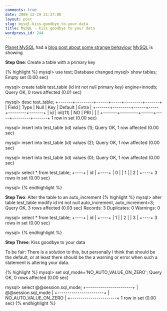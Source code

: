 ```yaml
---
comments: true
date: 2008-12-29 21:37:00
layout: post
slug: mysql-kiss-goodbye-to-your-data
title: MySQL - kiss goodbye to your data
wordpress_id: 244
---
```


[Planet MySQL](http://www.planetmysql.org) had a [blog post about some
strange
behaviour](http://www.pythian.com/blogs/1422/draft-mind-the-sql_mode-when-running-alter-table#more-1422)
[MySQL](http://www.mysql.com) is showing

**Step One**: Create a table with a primary key

{% highlight %}
mysql> use test;
Database changed
mysql> show tables;
Empty set (0.00 sec)

mysql> create table test_table (id int not null primary key) engine=innodb;
Query OK, 0 rows affected (0.01 sec)

mysql> desc test_table;
+-------+---------+------+-----+---------+-------+
| Field | Type    | Null | Key | Default | Extra |
+-------+---------+------+-----+---------+-------+
| id    | int(11) | NO   | PRI |         |       |
+-------+---------+------+-----+---------+-------+
1 row in set (0.00 sec)

mysql> insert into test_table (id) values (1);
Query OK, 1 row affected (0.00 sec)

mysql> insert into test_table (id) values (2);
Query OK, 1 row affected (0.00 sec)

mysql> insert into test_table (id) values (0);
Query OK, 1 row affected (0.00 sec)

mysql> select * from test_table;
+----+
| id |
+----+
|  0 |
|  1 |
|  2 |
+----+
3 rows in set (0.00 sec)

mysql>
{% endhighlight %}

**Step Two**: Alter the table to an auto_increment
{% highlight %}
mysql> alter table test_table modify id int not null auto_increment, auto_increment=3;
Query OK, 3 rows affected (0.03 sec)
Records: 3  Duplicates: 0  Warnings: 0

mysql> select * from test_table;
+----+
| id |
+----+
|  1 |
|  2 |
|  3 |
+----+
3 rows in set (0.00 sec)

mysql>
{% endhighlight %}

**Step Three**: Kiss goodbye to your data

To be fair: There is a solution to this, but personally I think that should
be the default, or at least there should be the a warning or error when such
a statement is altering your data.

{% highlight %}
mysql> set sql_mode='NO_AUTO_VALUE_ON_ZERO';
Query OK, 0 rows affected (0.00 sec)

mysql> select @@session.sql_mode;
+-----------------------+
| @@session.sql_mode    |
+-----------------------+
| NO_AUTO_VALUE_ON_ZERO |
+-----------------------+
1 row in set (0.00 sec)
{% endhighlight %}

